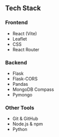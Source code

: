 ## Tech Stack

### Frontend
- React (Vite)
- Leaflet
- CSS
- React Router

### Backend
- Flask
- Flask-CORS
- Pandas
- MongoDB Compass
- Pymongo

### Other Tools
- Git & GitHub
- Node.js & npm
- Python
